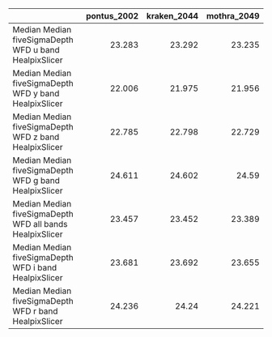 |                                                          |   pontus_2002 |   kraken_2044 |   mothra_2049 |
|:---------------------------------------------------------|--------------:|--------------:|--------------:|
| Median Median fiveSigmaDepth WFD u band HealpixSlicer    |        23.283 |        23.292 |        23.235 |
| Median Median fiveSigmaDepth WFD y band HealpixSlicer    |        22.006 |        21.975 |        21.956 |
| Median Median fiveSigmaDepth WFD z band HealpixSlicer    |        22.785 |        22.798 |        22.729 |
| Median Median fiveSigmaDepth WFD g band HealpixSlicer    |        24.611 |        24.602 |        24.59  |
| Median Median fiveSigmaDepth WFD all bands HealpixSlicer |        23.457 |        23.452 |        23.389 |
| Median Median fiveSigmaDepth WFD i band HealpixSlicer    |        23.681 |        23.692 |        23.655 |
| Median Median fiveSigmaDepth WFD r band HealpixSlicer    |        24.236 |        24.24  |        24.221 |
